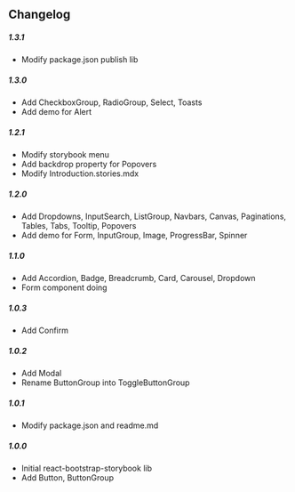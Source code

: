 ## Changelog

##### 1.3.1

- Modify package.json publish lib

##### 1.3.0

- Add CheckboxGroup, RadioGroup, Select, Toasts
- Add demo for Alert

##### 1.2.1

- Modify storybook menu
- Add backdrop property for Popovers
- Modify Introduction.stories.mdx

##### 1.2.0

- Add Dropdowns, InputSearch, ListGroup, Navbars, Canvas, Paginations, Tables, Tabs, Tooltip, Popovers
- Add demo for Form, InputGroup, Image, ProgressBar, Spinner

##### 1.1.0

- Add Accordion, Badge, Breadcrumb, Card, Carousel, Dropdown
- Form component doing

##### 1.0.3

- Add Confirm

##### 1.0.2

- Add Modal
- Rename ButtonGroup into ToggleButtonGroup

##### 1.0.1

- Modify package.json and readme.md

##### 1.0.0

- Initial react-bootstrap-storybook lib
- Add Button, ButtonGroup
